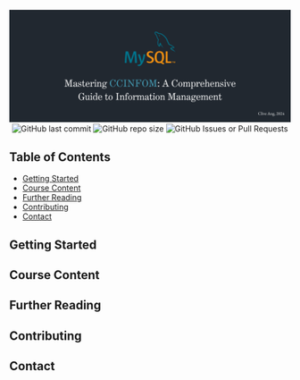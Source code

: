 <p align="center">
  <img src="resources/images/mastering-ccinfom-banner.png">
  <img alt="GitHub last commit" src="https://img.shields.io/github/last-commit/EvilConundrum/mastering-ccinfom">
  <img alt="GitHub repo size" src="https://img.shields.io/github/repo-size/EvilConundrum/mastering-ccinfom">
  <img alt="GitHub Issues or Pull Requests" src="https://img.shields.io/github/issues/EvilConundrum/mastering-ccinfom">
</p>

## Table of Contents
- [Getting Started](#getting-started)
- [Course Content](#course-content)
- [Further Reading](#further-reading)
- [Contributing](#contributing)
- [Contact](#contact)
## Getting Started
## Course Content
## Further Reading
## Contributing
## Contact
